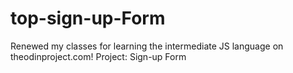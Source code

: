 # top-sign-up-Form
Renewed my classes for learning the intermediate JS language on theodinproject.com!
Project: Sign-up Form